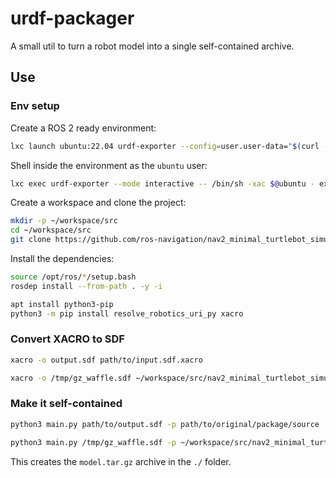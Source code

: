 # urdf-packager

A small util to turn a robot model into a single self-contained archive.

## Use

### Env setup

Create a ROS 2 ready environment:

```bash
lxc launch ubuntu:22.04 urdf-exporter --config=user.user-data="$(curl -L https://gist.githubusercontent.com/artivis/1fcfcc38f1cb8c087e27ebda5484f2ef/raw/ros-bare.cloud-init.yaml)"
```

Shell inside the environment as the `ubuntu` user:

```bash
lxc exec urdf-exporter --mode interactive -- /bin/sh -xac $@ubuntu - exec /bin/login -p -f
```

Create a workspace and clone the project:

```bash
mkdir -p ~/workspace/src
cd ~/workspace/src
git clone https://github.com/ros-navigation/nav2_minimal_turtlebot_simulation.git
```

Install the dependencies:

```bash
source /opt/ros/*/setup.bash
rosdep install --from-path . -y -i
```

```bash
apt install python3-pip
python3 -m pip install resolve_robotics_uri_py xacro
```

### Convert XACRO to SDF

```bash
xacro -o output.sdf path/to/input.sdf.xacro
```

```bash
xacro -o /tmp/gz_waffle.sdf ~/workspace/src/nav2_minimal_turtlebot_simulation/nav2_minimal_tb3_sim/urdf/gz_waffle.sdf.xacro
```

### Make it self-contained

```bash
python3 main.py path/to/output.sdf -p path/to/original/package/source
```

```bash
python3 main.py /tmp/gz_waffle.sdf -p ~/workspace/src/nav2_minimal_turtlebot_simulation
```

This creates the `model.tar.gz` archive in the `./` folder.
